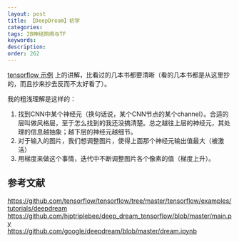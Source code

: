 ```yaml
---
layout: post
title: 【DeepDream】初学
categories:
tags: 2B神经网络与TF
keywords:
description:
order: 262
---
```


[tensorflow 示例](https://github.com/tensorflow/tensorflow/tree/master/tensorflow/examples/tutorials/deepdream) 上的讲解，比看过的几本书都要清晰（看的几本书都是从这里抄的，而且抄来抄去反而不太好看了）。  


我的粗浅理解是这样的：
1. 找到CNN中某个神经元（换句话说，某个CNN节点的某个channel）。合适的层叫做风格层，至于怎么找到的我还没搞清楚。总之越往上层的神经元，其处理的信息越抽象；越下层的神经元越细节。
2. 对于输入的图片，我们想调整图片，使得上面那个神经元输出值最大（被激活）
3. 用梯度来做这个事情，迭代中不断调整图片各个像素的值（梯度上升）。






## 参考文献
https://github.com/tensorflow/tensorflow/tree/master/tensorflow/examples/tutorials/deepdream  
https://github.com/hjptriplebee/deep_dream_tensorflow/blob/master/main.py  
https://github.com/google/deepdream/blob/master/dream.ipynb
